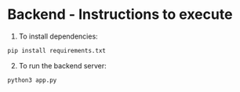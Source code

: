 # Backend - Instructions to execute
1. To install dependencies:
```bash
pip install requirements.txt
```
2. To run the backend server:
```bash
python3 app.py
```

